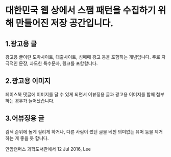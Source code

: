 # 대한민국 웹 상에서 스팸 패턴을 수집하기 위해 만들어진 저장 공간입니다.

## 1.**광고용 글**

광고용 글이란 도박사이트, 대출사이트, 성매매 광고 등을 포함하는 개념입니다. 주로 자극적인 문장, 과도한 특수문자, 링크를 포함합니다.

## 2.**광고용 이미지**

페이스북 댓글에 이미지를 달 수 있게 되면서 어뷰징용 글과 광고용 이미지를 함께 첨부하는 경우가 늘어났습니다.

## 3.**어뷰징용 글**

검색 순위에 높게 걸리게 하거나, 다른 사람이 썼던 글을 베낀 의미없는 유머 등을 제거하는 게 좋을 듯 합니다.

안암캠퍼스 과학도서관에서
12 Jul 2016, Lee
